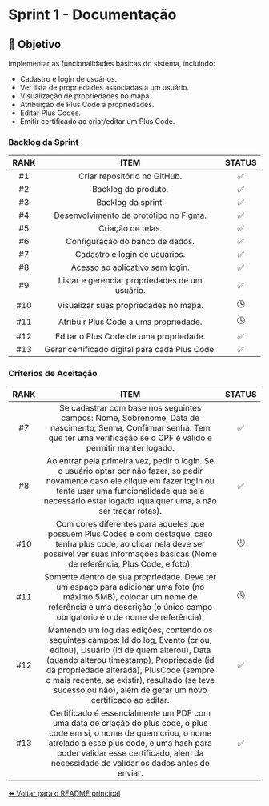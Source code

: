 # Sprint 1 - Documentação

## 📌 Objetivo
Implementar as funcionalidades básicas do sistema, incluindo:
- Cadastro e login de usuários.
- Ver lista de propriedades associadas a um usuário.
- Visualização de propriedades no mapa.
- Atribuição de Plus Code a propriedades.
- Editar Plus Codes.
- Emitir certificado ao criar/editar um Plus Code.


### Backlog da Sprint

| RANK   | ITEM   | STATUS |
| :----: | :----: | :----: |
|#1|Criar repositório no GitHub.| ✅ |
|#2|Backlog do produto.| ✅ |
|#3|Backlog da sprint.|✅  |
|#4|Desenvolvimento de protótipo no Figma.|  ✅|
|#5|Criação de telas.|  ✅|
|#6|Configuração do banco de dados.|  ✅|
|#7|Cadastro e login de usuários.| ✅ |
#8|Acesso ao aplicativo sem login. | ✅|
|#9|Listar e gerenciar propriedades de um usuário.|✅ |
|#10|Visualizar suas propriedades no mapa.|🕓 |
|#11|Atribuir Plus Code a uma propriedade.|🕓 |
|#12|Editar o Plus Code de uma propriedade.| ✅|
|#13|Gerar certificado digital para cada Plus Code.|✅ |

### Críterios de Aceitação

| RANK   | ITEM   | STATUS |
| :----: | :----: | :----: |
#7|Se cadastrar com base nos seguintes campos: Nome, Sobrenome, Data de nascimento, Senha, Confirmar senha. Tem que ter uma verificação se o CPF é válido e permitir manter logado.| ✅ |
#8|Ao entrar pela primeira vez, pedir o login. Se o usuário optar por não fazer, só pedir novamente caso ele clique em fazer login ou tente usar uma funcionalidade que seja necessário estar logado (qualquer uma, a não ser traçar rotas).| ✅ |
#10|Com cores diferentes para aqueles que possuem Plus Codes e com destaque, caso tenha plus code, ao clicar nela deve ser possível ver suas informações básicas (Nome de referência, Plus Code, e foto).|🕓  |
|#11|Somente dentro de sua propriedade. Deve ter um espaço para adicionar uma foto (no máximo 5MB), colocar um nome de referência e uma descrição (o único campo obrigatório é o de nome de referência).|  🕓|
|#12|Mantendo um log das edições, contendo os seguintes campos: Id do log, Evento (criou, editou), Usuário (id de quem alterou), Data (quando alterou timestamp), Propriedade (id da propriedade alterada), PlusCode (sempre o mais recente, se existir), resultado (se teve sucesso ou não), além de gerar um novo certificado ao editar.|  ✅|
|#13|Certificado é essencialmente um PDF com uma data de criação do plus code, o plus code em si, o nome de quem criou, o nome atrelado a esse plus code, e uma hash para poder validar esse certificado, além da necessidade de validar os dados antes de enviar.|  ✅|


[⬅️ Voltar para o README principal](../../README.md)


